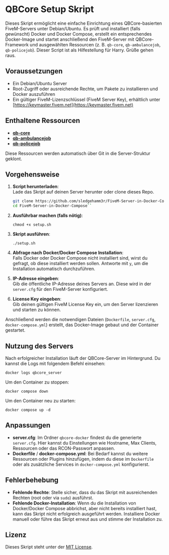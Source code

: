 # QBCore Setup Skript

Dieses Skript ermöglicht eine einfache Einrichtung eines QBCore-basierten FiveM-Servers unter Debian/Ubuntu. 
Es prüft und installiert (falls gewünscht) Docker und Docker Compose, erstellt ein entsprechendes Docker-Image und startet anschließend den FiveM-Server mit QBCore-Framework und ausgewählten Ressourcen (z. B. `qb-core`, `qb-ambulancejob`, `qb-policejob`).
Dieser Script ist als Hilfestellung für Harry. Grüße gehen raus.

## Voraussetzungen

- Ein Debian/Ubuntu Server
- Root-Zugriff oder ausreichende Rechte, um Pakete zu installieren und Docker auszuführen
- Ein gültiger FiveM-Lizenzschlüssel (FiveM Server Key), erhältlich unter [https://keymaster.fivem.net](https://keymaster.fivem.net)

## Enthaltene Ressourcen

- **[qb-core](https://github.com/qbcore-framework/qb-core)**
- **[qb-ambulancejob](https://github.com/qbcore-framework/qb-ambulancejob)**
- **[qb-policejob](https://github.com/qbcore-framework/qb-policejob)**

Diese Ressourcen werden automatisch über Git in die Server-Struktur geklont.

## Vorgehensweise

1. **Script herunterladen**:  
   Lade das Skript auf deinen Server herunter oder clone dieses Repo.
   ```bash
   git clone https://github.com/sledgehamm3r/FiveM-Server-in-Docker-Compose.git
   cd FiveM-Server-in-Docker-Compose`` 

2.  **Ausführbar machen (falls nötig)**:
    
  
    `chmod +x setup.sh` 
    
3.  **Skript ausführen**:
    
    `./setup.sh` 
    
4.  **Abfrage nach Docker/Docker Compose Installation**:  
    Falls Docker oder Docker Compose nicht installiert sind, wirst du gefragt, ob diese installiert werden sollen. Antworte mit `y`, um die Installation automatisch durchzuführen.
    
5.  **IP-Adresse eingeben**:  
    Gib die öffentliche IP-Adresse deines Servers an. Diese wird in der `server.cfg` für den FiveM-Server konfiguriert.
    
6.  **License Key eingeben**:  
    Gib deinen gültigen FiveM License Key ein, um den Server lizenzieren und starten zu können.
    

Anschließend werden die notwendigen Dateien (`Dockerfile`, `server.cfg`, `docker-compose.yml`) erstellt, das Docker-Image gebaut und der Container gestartet.

## Nutzung des Servers

Nach erfolgreicher Installation läuft der QBCore-Server im Hintergrund. Du kannst die Logs mit folgendem Befehl einsehen:

`docker logs qbcore_server` 

Um den Container zu stoppen:



`docker compose down` 

Um den Container neu zu starten:

`docker compose up -d` 

## Anpassungen

-   **server.cfg**: Im Ordner `qbcore-docker` findest du die generierte `server.cfg`. Hier kannst du Einstellungen wie Hostname, Max Clients, Ressourcen oder das RCON-Passwort anpassen.
-   **Dockerfile** / **docker-compose.yml**: Bei Bedarf kannst du weitere Ressourcen oder Plugins hinzufügen, indem du diese im `Dockerfile` oder als zusätzliche Services in `docker-compose.yml` konfigurierst.

## Fehlerbehebung

-   **Fehlende Rechte**: Stelle sicher, dass du das Skript mit ausreichenden Rechten (root oder via `sudo`) ausführst.
-   **Fehlende Docker-Installation**: Wenn du die Installation von Docker/Docker Compose abbrichst, aber nicht bereits installiert hast, kann das Skript nicht erfolgreich ausgeführt werden. Installiere Docker manuell oder führe das Skript erneut aus und stimme der Installation zu.

## Lizenz

Dieses Skript steht unter der [MIT License](LICENSE).
